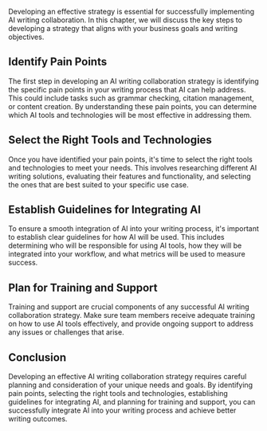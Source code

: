 
Developing an effective strategy is essential for successfully implementing AI writing collaboration. In this chapter, we will discuss the key steps to developing a strategy that aligns with your business goals and writing objectives.

Identify Pain Points
--------------------

The first step in developing an AI writing collaboration strategy is identifying the specific pain points in your writing process that AI can help address. This could include tasks such as grammar checking, citation management, or content creation. By understanding these pain points, you can determine which AI tools and technologies will be most effective in addressing them.

Select the Right Tools and Technologies
---------------------------------------

Once you have identified your pain points, it's time to select the right tools and technologies to meet your needs. This involves researching different AI writing solutions, evaluating their features and functionality, and selecting the ones that are best suited to your specific use case.

Establish Guidelines for Integrating AI
---------------------------------------

To ensure a smooth integration of AI into your writing process, it's important to establish clear guidelines for how AI will be used. This includes determining who will be responsible for using AI tools, how they will be integrated into your workflow, and what metrics will be used to measure success.

Plan for Training and Support
-----------------------------

Training and support are crucial components of any successful AI writing collaboration strategy. Make sure team members receive adequate training on how to use AI tools effectively, and provide ongoing support to address any issues or challenges that arise.

Conclusion
----------

Developing an effective AI writing collaboration strategy requires careful planning and consideration of your unique needs and goals. By identifying pain points, selecting the right tools and technologies, establishing guidelines for integrating AI, and planning for training and support, you can successfully integrate AI into your writing process and achieve better writing outcomes.

